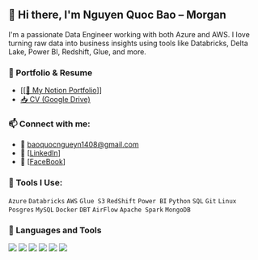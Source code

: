 
##                                                                     👋 Hi there, I'm Nguyen Quoc Bao – Morgan

I'm a passionate Data Engineer working with both Azure and AWS. I love turning raw data into business insights using tools like Databricks, Delta Lake, Power BI, Redshift, Glue, and more.

### 📌 Portfolio & Resume
- [[[📄 My Notion Portfolio](https://oxidized-blender-70a.notion.site/This-is-Nguyen-Quoc-Bao-2176c93550c180c2a56dc5ba686c5750)]]
- [📥 CV (Google Drive)](https://drive.google.com/file/d/.../view)

### 📫 Connect with me:
- 📧 baoquocngueyn1408@gmail.com
- 💼 [[LinkedIn](https://www.linkedin.com/in/qu%E1%BB%91c-b%E1%BA%A3o-nguy%E1%BB%85n-6459a6307/)]
- 🎥 [[FaceBook](https://www.facebook.com/quocbao.nguyen.98031/)]

### 🧰 Tools I Use:
`Azure` `Databricks` `AWS` `Glue S3` `RedShift` `Power BI` `Python` `SQL` `Git` `Linux` `Posgres` `MySQL` `Docker` `DBT` `AirFlow` `Apache Spark` `MongoDB`

### 🧰 Languages and Tools
<p align="left">
  <img src="https://img.shields.io/badge/AWS-232F3E?logo=amazonaws&logoColor=white" />
  <img src="https://img.shields.io/badge/Azure-0078D4?logo=microsoftazure&logoColor=white" />
  <img src="https://img.shields.io/badge/Databricks-FF3621?logo=databricks&logoColor=white" />
  <img src="https://img.shields.io/badge/PowerBI-F2C811?logo=powerbi&logoColor=black" />
  <img src="https://img.shields.io/badge/Python-3776AB?logo=python&logoColor=white" />
  <img src="https://img.shields.io/badge/SQL-4479A1?logo=postgresql&logoColor=white" />
</p>



